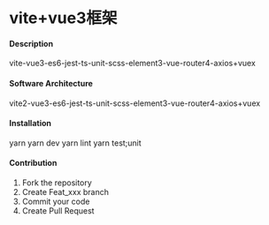 # vite+vue3框架

#### Description
vite-vue3-es6-jest-ts-unit-scss-element3-vue-router4-axios+vuex

#### Software Architecture
vite2-vue3-es6-jest-ts-unit-scss-element3-vue-router4-axios+vuex

#### Installation

yarn
yarn dev
yarn lint
yarn test;unit

#### Contribution

1.  Fork the repository
2.  Create Feat_xxx branch
3.  Commit your code
4.  Create Pull Request

